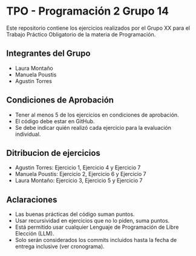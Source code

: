 # TPO - Programación 2 Grupo 14

Este repositorio contiene los ejercicios realizados por el Grupo XX para el Trabajo Práctico Obligatorio de la materia de Programación.

## Integrantes del Grupo
- Laura Montaño 
- Manuela Poustis
- Agustin Torres

## Condiciones de Aprobación
- Tener al menos 5 de los ejercicios en condiciones de aprobación.
- El código debe estar en GitHub.
- Se debe indicar quién realizó cada ejercicio para la evaluación individual.

## Ditribucion de ejercicios
- Agustin Torres: Ejercicio 1, Ejercicio 4 y Ejercicio 7
- Manuela Poustis: Ejercicio 2, Ejercicio 6 y Ejercicio 7
- Laura Montaño: Ejercicio 3, Ejercicio 5 y Ejercicio 7

## Aclaraciones
- Las buenas prácticas del código suman puntos.
- Usar recursividad en ejercicios que no lo piden, suma puntos.
- Está permitido usar cualquier Lenguaje de Programación de Libre Elección (LLM).
- Solo serán considerados los commits incluidos hasta la fecha de entrega inclusive (ver cronograma).
